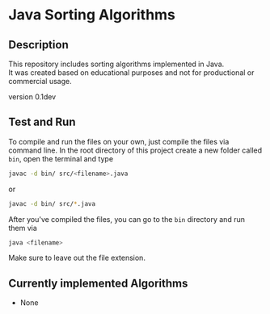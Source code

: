 # Java Sorting Algorithms #
## Description ##
This repository includes sorting algorithms implemented in Java.<br>
It was created based on educational purposes and not for productional or commercial usage.<br>

version 0.1dev

## Test and Run ##
To compile and run the files on your own, just compile the files via command line. In the root directory of this project create a new folder called ```bin```, open the terminal and type

```bash
javac -d bin/ src/<filename>.java
```

or

```bash
javac -d bin/ src/*.java
```

After you've compiled the files, you can go to the ```bin``` directory and run them via

```bash
java <filename>
```

Make sure to leave out the file extension.

## Currently implemented Algorithms ##
- None